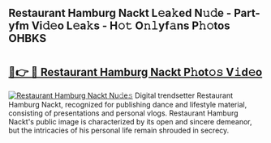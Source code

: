 ## Restaurant Hamburg Nackt L𝚎a𝚔ed N𝚞𝚍e - Part-yfm Vi𝚍𝚎o L𝚎a𝚔s - H𝚘𝚝 O𝚗𝚕yf𝚊ns P𝚑𝚘tos OHBKS

# <h2><a href="http://kfc761.oniu.top/?m=Restaurant+Hamburg+Nackt">🔗👉 🔴 Restaurant Hamburg Nackt P𝚑ot𝚘𝚜 V𝚒d𝚎o</a></h2>

[![Restaurant Hamburg Nackt Nu𝚍e𝚜](https://i.imgur.com/0qMVB7G.gif)](http://kfc761.oniu.top/?m=Restaurant+Hamburg+Nackt)
Digital trendsetter Restaurant Hamburg Nackt, recognized for publishing dance and lifestyle material, consisting of presentations and personal vlogs. Restaurant Hamburg Nackt's public image is characterized by its open and sincere demeanor, but the intricacies of his personal life remain shrouded in secrecy.  
